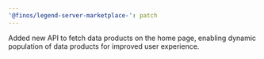 ```yaml
---
'@finos/legend-server-marketplace-': patch
---
```


Added new API to fetch data products on the home page, enabling dynamic population of data products for improved user experience.
